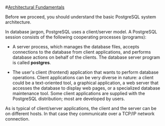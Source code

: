 #[Architectural Fundamentals](https://www.postgresql.org/docs/12/tutorial-arch.html)

Before we proceed, you should understand the basic PostgreSQL system architecture. 

In database jargon, PostgreSQL uses a client/server model. 
A PostgreSQL session consists of the following cooperating processes (programs):

- A server process, which manages the database files, accepts connections to the database from client applications, 
and performs database actions on behalf of the clients. The database server program is called **postgres**.

- The user's client (frontend) application that wants to perform database operations. 
Client applications can be very diverse in nature: 
a client could be a text-oriented tool, a graphical application, 
a web server that accesses the database to display web pages, or a specialized database maintenance tool. 
Some client applications are supplied with the PostgreSQL distribution; most are developed by users.

As is typical of client/server applications, the client and the server can be on different hosts. 
In that case they communicate over a TCP/IP network connection.



